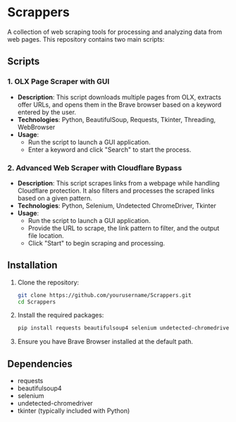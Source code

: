 # Scrappers

A collection of web scraping tools for processing and analyzing data from web pages. This repository contains two main scripts:

## Scripts

### 1. OLX Page Scraper with GUI

- **Description**: This script downloads multiple pages from OLX, extracts offer URLs, and opens them in the Brave browser based on a keyword entered by the user.
- **Technologies**: Python, BeautifulSoup, Requests, Tkinter, Threading, WebBrowser
- **Usage**:
  - Run the script to launch a GUI application.
  - Enter a keyword and click "Search" to start the process.

### 2. Advanced Web Scraper with Cloudflare Bypass

- **Description**: This script scrapes links from a webpage while handling Cloudflare protection. It also filters and processes the scraped links based on a given pattern.
- **Technologies**: Python, Selenium, Undetected ChromeDriver, Tkinter
- **Usage**:
  - Run the script to launch a GUI application.
  - Provide the URL to scrape, the link pattern to filter, and the output file location.
  - Click "Start" to begin scraping and processing.

## Installation

1. Clone the repository:
   ```sh
   git clone https://github.com/yourusername/Scrappers.git
   cd Scrappers

2. Install the required packages:
   ```sh
   pip install requests beautifulsoup4 selenium undetected-chromedriver

3. Ensure you have Brave Browser installed at the default path.

## Dependencies
  - requests
  - beautifulsoup4
  - selenium
  - undetected-chromedriver
  - tkinter (typically included with Python)

